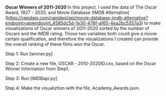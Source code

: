 **Oscar Winners of 2011-2020**
In this project, I used the data of The Oscar Award, 1927 - 2020, and Movie Database (IMDB Alternative)
(https://rapidapi.com/rapidapi/api/movie-database-imdb-alternative?endpoint=apiendpoint_4585dc5d-1e30-478f-af65-4ea2bc5357a3)
 to make visualizations of Oscar winners of 2011-2020 sorted by the number of Oscars and the IMDB rating. Those two variables both could give a movie certain qualification, and therefore the visualizations I created can provide the overall ranking of these films won the Oscar.

Step 1: Run [winner.py]

Step 2: Create a new file, OSCAR - 2010-2020ID.csv, based on the Oscar Winner Information from Step1.

Step 3: Run [IMDBapi.py]

Step 4: Make the visualiztion with the file, Academy_Awards.json.
